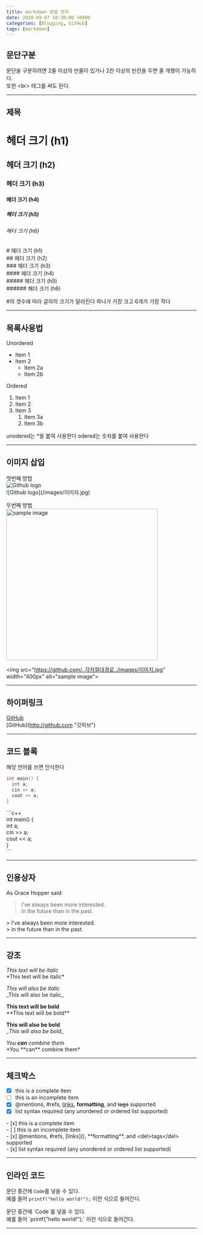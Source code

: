 ```yaml
---
title: markdown 문법 정리
date: 2020-09-07 18:30:00 +0800
categories: [Blogging, GitHub]
tags: [markdown]
---
```


## 문단구분
문단을 구분하려면 2줄 이상의 빈줄이 있거나 2칸 이상의 빈칸을 두면 줄 개행이 가능하다.  
또한 \<br> 태그를 써도 된다.

---
## 제목

# 헤더 크기 (h1) 
## 헤더 크기 (h2) 
### 헤더 크기 (h3) 
#### 헤더 크기 (h4) 
##### 헤더 크기 (h5) 
###### 해더 크기 (h6)


\# 헤더 크기 (h1)   
\## 헤더 크기 (h2)  
\### 헤더 크기 (h3)  
\#### 헤더 크기 (h4)  
\##### 헤더 크기 (h5)  
\###### 해더 크기 (h6) 

#의 갯수에 따라 글자의 크기가 달라진다 하나가 가장 크고 6개가 가장 작다

---

## 목록사용법

Unordered 
* Item 1 
* Item 2 
    * Item 2a 
    * Item 2b 

Ordered 
1. Item 1 
2. Item 2 
3. Item 3 
    1. Item 3a 
    2. Item 3b
    
unodered는 *을 붙여 사용한다
odered는 숫자를 붙여 사용한다

---

## 이미지 삽입


첫번째 방법  
![Github logo](/images/이미지.jpg)  
\![Github logo]\(/images/이미지.jpg)  



두번째 방법  
<img src="https://github.com/..각자절대경로../images/이미지.jpg" width="400px" alt="sample image">  

\<img src="https://github.com/..각자절대경로../images/이미지.jpg" width="400px" alt="sample image">  

---

## 하이퍼링크


[GitHub](http://github.com "깃허브")  
\[GitHub](http://github.com "깃허브")

---

## 코드 블록


해당 언어를 쓰면 인식한다
```C++ 
int main() {
  int a;
  cin >> a;
  cout << a;
}
```   
\```c++  
int main() {  
  int a;  
  cin >> a;  
  cout << a;  
}  
\```

---

## 인용상자


As Grace Hopper said: 

> I’ve always been more interested.  
> in the future than in the past.

\> I’ve always been more interested.  
\> in the future than in the past.

---

## 강조


*This text will be italic*  
\*This text will be italic*  

_This will also be italic_  
\_This will also be italic_  

**This text will be bold**   
\*\*This text will be bold**  

__This will also be bold__  
\__This will also be bold__ 

*You **can** combine them*  
\*You \*\*can** combine them*


---

## 체크박스


- [x] this is a complete item 
- [ ] this is an incomplete item 
- [x] @mentions, #refs, [links](), **formatting**, and <del>tags</del> supported 
- [x] list syntax required (any unordered or ordered list supported)

\- [x] this is a complete item  
\- [ ] this is an incomplete item  
\- [x] @mentions, #refs, \[links](), \*\*formatting**, and \<del>tags\</del> supported  
\- [x] list syntax required (any unordered or ordered list supported)  

---

## 인라인 코드


문단 중간에 `Code`를 넣을 수 있다.  
예를 들어 `printf("hello world!");` 이런 식으로 들어간다.

문단 중간에 \`Code\`를 넣을 수 있다.  
예를 들어 \`printf("hello world!");\` 이런 식으로 들어간다.

---

